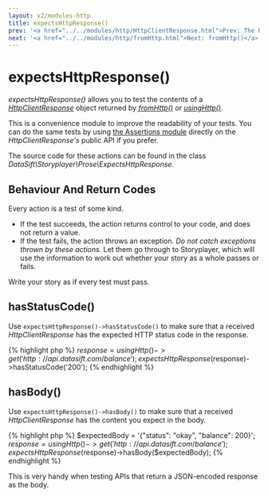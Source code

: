 ```yaml
---
layout: v2/modules-http
title: expectsHttpResponse()
prev: '<a href="../../modules/http/HttpClientResponse.html">Prev: The HttpClientResponse Object</a>'
next: '<a href="../../modules/http/fromHttp.html">Next: fromHttp()</a>'
---
```


# expectsHttpResponse()

_expectsHttpResponse()_ allows you to test the contents of a _[HttpClientResponse](HttpClientResponse.html)_ object returned by _[fromHttp()](fromHttp.html)_ or _[usingHttp()](usingHttp.html)_.

This is a convenience module to improve the readability of your tests. You can do the same tests by using [the Assertions module](../assertions/index.html) directly on the _HttpClientResponse's_ public API if you prefer.

The source code for these actions can be found in the class _DataSift\Storyplayer\Prose\ExpectsHttpResponse_.

## Behaviour And Return Codes

Every action is a test of some kind.

* If the test succeeds, the action returns control to your code, and does not return a value.
* If the test fails, the action throws an exception. _Do not catch exceptions thrown by these actions._ Let them go through to Storyplayer, which will use the information to work out whether your story as a whole passes or fails.

Write your story as if every test must pass.

## hasStatusCode()

Use `expectsHttpResponse()->hasStatusCode()` to make sure that a received _HttpClientResponse_ has the expected HTTP status code in the response.

{% highlight php %}
$response = usingHttp()->get('http://api.datasift.com/balance');
expectsHttpResponse($response)->hasStatusCode('200');
{% endhighlight %}

## hasBody()

Use `expectsHttpResponse()->hasBody()` to make sure that a received _HttpClientResponse_ has the content you expect in the body.

{% highlight php %}
$expectedBody = '{"status": "okay", "balance": 200}';
$response = usingHttp()->get('http://api.datasift.com/balance');
expectsHttpResponse($response)->hasBody($expectedBody);
{% endhighlight %}

This is very handy when testing APIs that return a JSON-encoded response as the body.